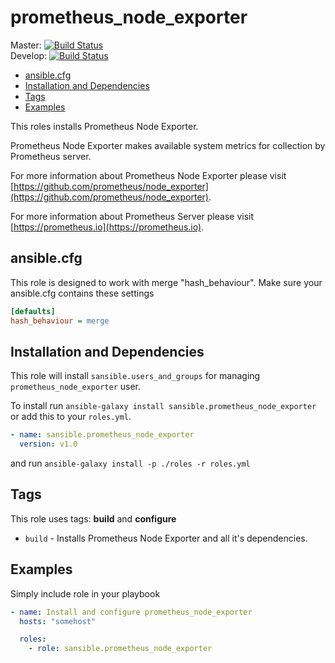 # prometheus_node_exporter

Master: [![Build Status](https://travis-ci.org/sansible/prometheus_node_exporter.svg?branch=master)](https://travis-ci.org/sansible/prometheus_node_exporter)  
Develop: [![Build Status](https://travis-ci.org/sansible/prometheus_node_exporter.svg?branch=develop)](https://travis-ci.org/sansible/prometheus_node_exporter)

* [ansible.cfg](#ansible-cfg)
* [Installation and Dependencies](#installation-and-dependencies)
* [Tags](#tags)
* [Examples](#examples)

This roles installs Prometheus Node Exporter.

Prometheus Node Exporter makes available system metrics for collection by Prometheus server.

For more information about Prometheus Node Exporter please visit
[https://github.com/prometheus/node_exporter](https://github.com/prometheus/node_exporter).

For more information about Prometheus Server please visit
[https://prometheus.io](https://prometheus.io).


## ansible.cfg

This role is designed to work with merge "hash_behaviour". Make sure your
ansible.cfg contains these settings

```INI
[defaults]
hash_behaviour = merge
```




## Installation and Dependencies

This role will install `sansible.users_and_groups` for managing `prometheus_node_exporter` user.

To install run `ansible-galaxy install sansible.prometheus_node_exporter` or add this to your
`roles.yml`.

```YAML
- name: sansible.prometheus_node_exporter
  version: v1.0
```

and run `ansible-galaxy install -p ./roles -r roles.yml`




## Tags

This role uses tags: **build** and **configure**

* `build` - Installs Prometheus Node Exporter and all it's dependencies.



## Examples

Simply include role in your playbook

```YAML
- name: Install and configure prometheus_node_exporter
  hosts: "somehost"

  roles:
    - role: sansible.prometheus_node_exporter
```

